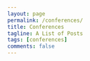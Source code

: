 ```yaml
---
layout: page
permalink: /conferences/
title: Conferences
tagline: A List of Posts
tags: [conferences]
comments: false
---
```


